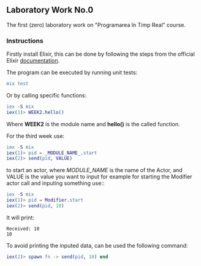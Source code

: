 ## Laboratory Work No.0
The first (zero) laboratory work on "Programarea în Timp Real” course.

### Instructions
Firstly install Elixir, this can be done by following the steps from the 
official Elixir [documentation](https://elixir-lang.org/install.html).

The program can be executed by running unit tests:
```erlang
mix test
```
Or by calling specific functions:
```erlang
iex -S mix
iex(1)> WEEK2.hello()
```
Where **WEEK2** is the module name and **hello()** is the called function.

For the third week use:
```erlang
iex -S mix
iex(1)> pid = _MODULE_NAME_.start
iex(2)> send(pid, VALUE)
```
to start an actor, where _MODULE_NAME_ is the name of the Actor, and VALUE is the value you want to input for example for starting the Modifier actor call and inputing something use::
```erlang
iex -S mix
iex(1)> pid = Modifier.start
iex(2)> send(pid, 10)
```
It will print:
```text
Received: 10
10
```

To avoid printing the inputed data, can be used the following command:
```erlang
iex(2)> spawn fn -> send(pid, 10) end
```
